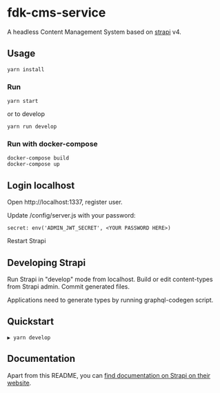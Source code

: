 # fdk-cms-service

A headless Content Management System based on [strapi][strapi] v4.

## Usage

```
yarn install
```

### Run

```
yarn start
```

or to develop

```
yarn run develop
```

### Run with docker-compose

```
docker-compose build
docker-compose up
```

## Login localhost

Open http://localhost:1337, register user.

Update /config/server.js with your password:

```
secret: env('ADMIN_JWT_SECRET', <YOUR PASSWORD HERE>)
```

Restart Strapi

## Developing Strapi

Run Strapi in "develop" mode from localhost.
Build or edit content-types from Strapi admin.
Commit generated files.

Applications need to generate types by running graphql-codegen script.

## Quickstart

```shell
▶ yarn develop
```

## Documentation

Apart from this README, you can [find documentation on Strapi on their website][strapi-docs].

[strapi]: https://strapi.io/
[strapi-docs]: https://strapi.io/documentation/developer-docs/latest/getting-started/introduction.html
